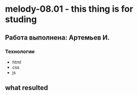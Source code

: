 # melody-08.01 - this thing is for studing
## Работа выполнена: Артемьев И.

### Технологии
- html
- css
- js

## what resulted
